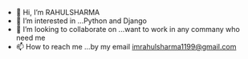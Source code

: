 - 👋 Hi, I’m RAHULSHARMA
- 👀 I’m interested in ...Python and Django
- 💞️ I’m looking to collaborate on ...want to work in any commany who need me
- 📫 How to reach me ...by my email imrahulsharma1199@gmail.com

<!---
RAHULSHARMA-1421 is a ✨ special ✨ repository because its `README.md` (this file) appears on your GitHub profile.
You can click the Preview link to take a look at your changes.
--->
